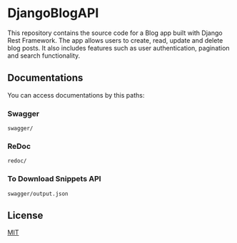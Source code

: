 # DjangoBlogAPI

This repository contains the source code for a Blog app built with Django Rest Framework. The app allows users to create, read, update and delete blog posts. It also includes features such as user authentication, pagination and search functionality.

## Documentations
You can access documentations by this paths:

### Swagger
```
swagger/
```

### ReDoc
```
redoc/
```

### To Download Snippets API
```
swagger/output.json
```

## License

[MIT](https://choosealicense.com/licenses/mit/)